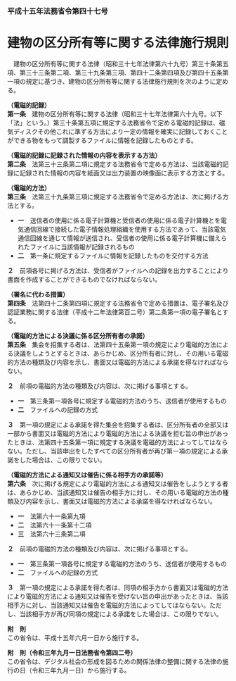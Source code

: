 ### 平成十五年法務省令第四十七号  
# 建物の区分所有等に関する法律施行規則  
　建物の区分所有等に関する法律（昭和三十七年法律第六十九号）第三十条第五項、第三十三条第二項、第三十九条第三項、第四十二条第四項及び第四十五条第一項の規定に基づき、建物の区分所有等に関する法律施行規則を次のように定める。  
  
**（電磁的記録）**  
**第一条**　建物の区分所有等に関する法律（昭和三十七年法律第六十九号。以下「法」という。）第三十条第五項に規定する法務省令で定める電磁的記録は、磁気ディスクその他これに準ずる方法により一定の情報を確実に記録しておくことができる物をもって調製するファイルに情報を記録したものとする。  
  
**（電磁的記録に記録された情報の内容を表示する方法）**  
**第二条**　法第三十三条第二項に規定する法務省令で定める方法は、当該電磁的記録に記録された情報の内容を紙面又は出力装置の映像面に表示する方法とする。  
  
**（電磁的方法）**  
**第三条**　法第三十九条第三項に規定する法務省令で定める方法は、次に掲げる方法とする。  
* **一**　送信者の使用に係る電子計算機と受信者の使用に係る電子計算機とを電気通信回線で接続した電子情報処理組織を使用する方法であって、当該電気通信回線を通じて情報が送信され、受信者の使用に係る電子計算機に備えられたファイルに当該情報が記録されるもの  
* **二**　第一条に規定するファイルに情報を記録したものを交付する方法  
  
**２**　前項各号に掲げる方法は、受信者がファイルへの記録を出力することにより書面を作成することができるものでなければならない。  
  
**（署名に代わる措置）**  
**第四条**　法第四十二条第四項に規定する法務省令で定める措置は、電子署名及び認証業務に関する法律（平成十二年法律第百二号）第二条第一項の電子署名とする。  
  
**（電磁的方法による決議に係る区分所有者の承諾）**  
**第五条**　集会を招集する者は、法第四十五条第一項の規定により電磁的方法による決議をしようとするときは、あらかじめ、区分所有者に対し、その用いる電磁的方法の種類及び内容を示し、書面又は電磁的方法による承諾を得なければならない。  
  
**２**　前項の電磁的方法の種類及び内容は、次に掲げる事項とする。  
* **一**　第三条第一項各号に規定する電磁的方法のうち、送信者が使用するもの  
* **二**　ファイルへの記録の方式  
  
**３**　第一項の規定による承諾を得た集会を招集する者は、区分所有者の全部又は一部から書面又は電磁的方法により電磁的方法による決議を拒む旨の申出があったときは、法第四十五条第一項に規定する決議を電磁的方法によってしてはならない。ただし、当該申出をしたすべての区分所有者が再び第一項の規定による承諾をした場合は、この限りでない。  
  
**（電磁的方法による通知又は催告に係る相手方の承諾等）**  
**第六条**　次に掲げる規定により電磁的方法による通知又は催告をしようとする者は、あらかじめ、当該通知又は催告の相手方に対し、その用いる電磁的方法の種類及び内容を示し、書面又は電磁的方法による承諾を得なければならない。  
* **一**　法第六十一条第九項  
* **二**　法第六十一条第十二項  
* **三**　法第六十三条第二項  
  
**２**　前項の電磁的方法の種類及び内容は、次に掲げる事項とする。  
* **一**　第三条第一項各号に規定する電磁的方法のうち、送信者が使用するもの  
* **二**　ファイルへの記録の方式  
  
**３**　第一項の規定による承諾を得た者は、同項の相手方から書面又は電磁的方法により電磁的方法による通知又は催告を受けない旨の申出があったときは、当該相手方に対し、当該通知又は催告を電磁的方法によってしてはならない。ただし、当該相手方が再び同項の規定による承諾をした場合は、この限りでない。  
  
**附　則**  
この省令は、平成十五年六月一日から施行する。  
  
**附　則（令和三年九月一日法務省令第四二号）**  
この省令は、デジタル社会の形成を図るための関係法律の整備に関する法律の施行の日（令和三年九月一日）から施行する。  
  
